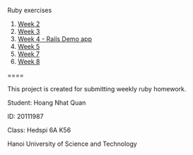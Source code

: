 Ruby exercises

1. [Week 2](https://github.com/iamkots/ruby/blob/master/BaiTap1_Hoang%20Nhat%20Quan_20111987_LopVN6A.rb)
2. [Week 3](https://github.com/iamkots/ruby/blob/master/BaiTap2_Hoang%20Nhat%20Quan_20111987_LopVN6A.rb)
3. [Week 4 - Rails Demo app](https://github.com/iamkots/ruby/tree/master/demo_app)
4. [Week 5](https://github.com/iamkots/ruby/tree/master/sample_app)
5. [Week 7](https://github.com/iamkots/ruby/tree/master/login-page)
6. [Week 8](https://github.com/iamkots/ruby/tree/master/login-logout)


====

This project is created for submitting weekly ruby homework.

Student: Hoang Nhat Quan

ID: 20111987

Class: Hedspi 6A K56

Hanoi University of Science and Technology
